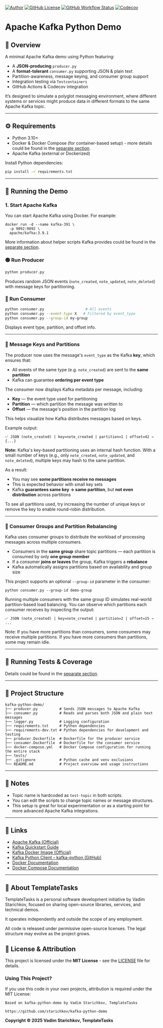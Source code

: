 [![Author](https://img.shields.io/badge/Author-Vadim%20Starichkov-blue?style=for-the-badge)](https://github.com/starichkov)
[![GitHub License](https://img.shields.io/github/license/starichkov/kafka-python-demo?style=for-the-badge)](https://github.com/starichkov/kafka-python-demo/blob/main/LICENSE.md)
[![GitHub Workflow Status](https://img.shields.io/github/actions/workflow/status/starichkov/kafka-python-demo/python.yml?style=for-the-badge)](https://github.com/starichkov/kafka-python-demo/actions/workflows/python.yml)
[![Codecov](https://img.shields.io/codecov/c/github/starichkov/kafka-python-demo?style=for-the-badge)](https://codecov.io/gh/starichkov/kafka-python-demo)

# Apache Kafka Python Demo

## 🧩 Overview

A minimal Apache Kafka demo using Python featuring:
- A **JSON-producing** `producer.py`
- A **format-tolerant** `consumer.py` supporting JSON & plain text
- Partition-awareness, message keying, and consumer group support
- Integration testing via `Testcontainers`
- GitHub Actions & Codecov integration

It’s designed to simulate a polyglot messaging environment, where different systems or services might produce data in different formats to the same Apache Kafka topic.

---

## ⚙️ Requirements

- Python 3.10+
- Docker & Docker Compose (for container-based setup) - more details could be found in the [separate section](documentation/docker.md).
- Apache Kafka (external or Dockerized)

Install Python dependencies:

```bash
pip install -r requirements.txt
```

---

## 🚀 Running the Demo

### 1. Start Apache Kafka

You can start Apache Kafka using Docker. For example:

```shell
docker run -d --name kafka-391 \
  -p 9092:9092 \
  apache/kafka:3.9.1
```

More information about helper scripts Kafka provides could be found in the [separate section](documentation/kafka.md).

### 🟢 Run Producer

```bash
python producer.py
```

Produces random JSON events (`note_created`, `note_updated`, `note_deleted`) with message keys for partitioning.

### 🔵 Run Consumer

```bash
python consumer.py                   # All events
python consumer.py --event-type X   # Filtered by event_type
python consumer.py --group-id my-group
```

Displays event type, partition, and offset info.

---

### 🔑 Message Keys and Partitions

The producer now uses the message's `event_type` as the Kafka **key**, which ensures that:

- All events of the same type (e.g. `note_created`) are sent to the **same partition**
- Kafka can guarantee **ordering per event type**

The consumer now displays Kafka metadata per message, including:

- **Key** — the event type used for partitioning
- **Partition** — which partition the message was written to
- **Offset** — the message's position in the partition log

This helps visualize how Kafka distributes messages based on keys.

Example output:

```
✅ JSON (note_created) | key=note_created | partition=1 | offset=42 → {...}
```

**Note:** Kafka's key-based partitioning uses an internal hash function.
With a small number of keys (e.g., only `note_created`, `note_updated`, and `note_deleted`), multiple keys may hash to the same partition.

As a result:
- You may see **some partitions receive no messages**
- This is expected behavior with small key sets
- Kafka **guarantees same key → same partition**, but **not even distribution** across partitions

To see all partitions used, try increasing the number of unique keys or remove the key to enable round-robin distribution.

---

### 👥 Consumer Groups and Partition Rebalancing

Kafka uses consumer groups to distribute the workload of processing messages across multiple consumers.

- Consumers in the **same group** share topic partitions — each partition is consumed by only **one group member**
- If a consumer **joins or leaves** the group, Kafka triggers a **rebalance**
- Kafka automatically assigns partitions based on availability and group size

This project supports an optional `--group-id` parameter in the consumer:

```shell
python consumer.py --group-id demo-group
```

Running multiple consumers with the same group ID simulates real-world partition-based load balancing. You can observe which partitions each consumer receives by inspecting the output:

```
✅ JSON (note_created) | key=note_created | partition=2 | offset=15 → ...
```

Note: If you have more partitions than consumers, some consumers may receive multiple partitions. If you have more consumers than partitions, some may remain idle.

---

## 🧪 Running Tests & Coverage

Details could be found in the [separate section](documentation/tests.md).

---

## 📂 Project Structure

```
kafka-python-demo/
├── producer.py          # Sends JSON messages to Apache Kafka
├── consumer.py          # Reads and parses both JSON and plain text messages
├── logger.py            # Logging configuration
├── requirements.txt     # Python dependencies
├── requirements-dev.txt # Python dependencies for development and testing
├── producer.Dockerfile  # Dockerfile for the producer service
├── consumer.Dockerfile  # Dockerfile for the consumer service
├── docker-compose.yml   # Docker Compose configuration for running the entire stack
├── tests/
├── .gitignore           # Python cache and venv exclusions
└── README.md            # Project overview and usage instructions
```

---

## 📌 Notes

- Topic name is hardcoded as `test-topic` in both scripts.
- You can edit the scripts to change topic names or message structures.
- This setup is great for local experimentation or as a starting point for more advanced Apache Kafka integrations.

---

## 🔗 Links

- [Apache Kafka (Official)](https://kafka.apache.org/)
- [Kafka Quickstart Guide](https://kafka.apache.org/quickstart)
- [Kafka Docker Image (Official)](https://hub.docker.com/r/apache/kafka)
- [Kafka Python Client – kafka-python (GitHub)](https://github.com/dpkp/kafka-python)
- [Docker Documentation](https://docs.docker.com/)
- [Docker Compose Documentation](https://docs.docker.com/compose/)

---

## 🧾 About TemplateTasks

TemplateTasks is a personal software development initiative by Vadim Starichkov, focused on sharing open-source libraries, services, and technical demos.

It operates independently and outside the scope of any employment.

All code is released under permissive open-source licenses. The legal structure may evolve as the project grows.

## 📜 License & Attribution

This project is licensed under the **MIT License** - see the [LICENSE](https://github.com/starichkov/kafka-python-demo/blob/main/LICENSE.md) file for details.

### Using This Project?

If you use this code in your own projects, attribution is required under the MIT License:

```
Based on kafka-python-demo by Vadim Starichkov, TemplateTasks

https://github.com/starichkov/kafka-python-demo
```

**Copyright © 2025 Vadim Starichkov, TemplateTasks**
